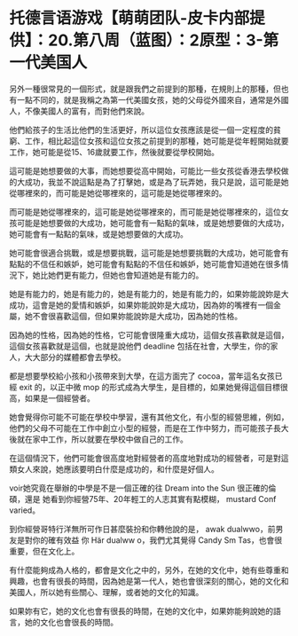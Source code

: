 # 托德言语游戏【萌萌团队-皮卡内部提供】：20.第八周（蓝图）：2原型：3-第一代美国人

另外一種很常見的一個形式，就是跟我們之前提到的那種，在規則上的那種，但也有一點不同的，就是我稱之為第一代美國女孩，她的父母從外國來自，通常是外國人，不像美國人的富有，而對他們來說。

他們給孩子的生活比他們的生活更好，所以這位女孩應該是從一個一定程度的貧窮、工作，相比起這位女孩和這位女孩之前提到的那種，她可能是從年輕開始就要工作，她可能是從15、16歲就要工作，然後就要從學校開始。

這可能是她想要做的大事，而她想要從高中開始，可能比一些女孩從香港去學校做的大成功，我並不說這點是為了打擊她，或是為了玩弄她，我只是說，這可能是她從哪裡來的，而可能是她從哪裡來的，這可能是她從哪裡來的。

而可能是她從哪裡來的，這可能是她從哪裡來的，而可能是她從哪裡來的，這位女孩可能是她想要做的大成功，她可能會有一點點的氣味，或是她想要做的大成功，她可能會有一點點的氣味，或是她想要做的大成功。

她可能會很適合挑戰，或是想要挑戰，這可能是她想要挑戰的大成功，她可能會有點點的不信任和嫉妒，她可能會有點點的不信任和嫉妒，她可能會知道她在很多情況下，她比她們更有能力，但她也會知道她是有能力的。

她是有能力的，她是有能力的，她是有能力的，她是有能力的，如果妳能說妳是大成功，這會是她的愛情和嫉妒，如果妳能說妳是大成功，因為妳的嘴裡有一個金屬，她不會很喜歡這個，但如果妳能說妳是大成功，因為她的性格。

因為她的性格，因為她的性格，它可能會很隆重大成功，這個女孩喜歡就是這個，這個女孩喜歡就是這個，也就是說他們 deadline 包括在社會，大學生，你的家人，大大部分的媒體都會去學校。

都是想要學校給小孩和小孩帶來到大學，在這方面完了 cocoa，當年這名女孩已經 exit 的，以正中微 mop 的形式成為大學生，是目標的，如果她覺得這個目標很高，如果是一個經營者。

她會覺得你可能不可能在學校中學習，還有其他文化，有小型的經營思維，例如，他們的父母不可能在工作中創立小型的經營，而是在工作中努力，而可能孩子長大後就在家中工作，所以就要在學校中做自己的工作。

在這個情況下，他們可能會很高度地對經營者的高度地對成功的經營者，可是對這類女人來說，她應該要明白什麼是成功的，和什麼是好個人。

 voir她究竟在舉辦的中學是不是一個正確的往 Dream into the Sun 很正確的倫碩，還是 她看到你經營75年、20年輕工的人志其實有點模糊， mustard Conf varied。

到你經營哥特行洋無所可作日甚麼裝扮和你轉他說的是， awak dualwwo，前男友是對你的確有效益 你 Här dualww o，我們尤其覺得 Candy Sm Tas，也會很重要，但在文化上。

有什麼能夠成為人格的，都會是文化之中的，另外，在她的文化中，她有些尊重和興趣，也會有很長的時間，因為她是第一代人，她也會很深刻的關心，她的文化和美國人，所以她有些關心、理解，或者她的文化的知識。

如果妳有它，她的文化也會有很長的時間，在她的文化中，如果妳能夠說她的語言，她的文化也會很長的時間。